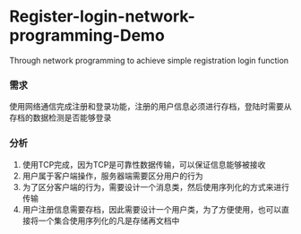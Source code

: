 # Register-login-network-programming-Demo
Through network programming to achieve simple registration login function


### 需求
使用网络通信完成注册和登录功能，注册的用户信息必须进行存档，登陆时需要从存档的数据检测是否能够登录

### 分析
1. 使用TCP完成，因为TCP是可靠性数据传输，可以保证信息能够被接收
2. 用户属于客户端操作，服务器端需要区分用户的行为
3. 为了区分客户端的行为，需要设计一个消息类，然后使用序列化的方式来进行传输
4. 用户注册信息需要存档，因此需要设计一个用户类，为了方便使用，也可以直接将一个集合使用序列化的凡是存储再文档中
